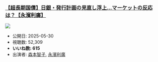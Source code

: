 ### [【超長期国債】日銀・発行計画の見直し浮上…マーケットの反応は？【永濱利廣】](https://www.youtube.com/watch?v=aAjHat0wnaU)
[![](https://img.youtube.com/vi/aAjHat0wnaU/sddefault.jpg)](https://www.youtube.com/watch?v=aAjHat0wnaU)
-   公開日: 2025-05-30
-   視聴数: 52,309
-   **いいね数: 615**
-   出演者: [森本智子](/rehacq_fan/people/森本智子 "wikilink"), [永濱利廣](/rehacq_fan/people/永濱利廣 "wikilink")
